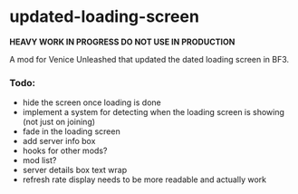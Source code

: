 # updated-loading-screen

__HEAVY WORK IN PROGRESS DO NOT USE IN PRODUCTION__

A mod for Venice Unleashed that updated the dated loading screen in BF3.

### Todo:

- hide the screen once loading is done
- implement a system for detecting when the loading screen is showing (not just on joining)
- fade in the loading screen
- add server info box 
- hooks for other mods?
- mod list?
- server details box text wrap
- refresh rate display needs to be more readable and actually work


